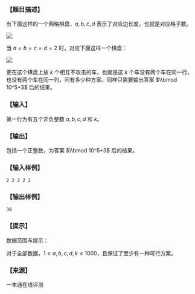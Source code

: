 ### 【题目描述】

有下面这样的一个网格棋盘，$a,b,c,d$ 表示了对应边长度，也就是对应格子数。

![](pic/1654a.png)

当 $a=b=c=d=2$ 时，对应下面这样一个棋盘：

![](pic/1654b.png)

要在这个棋盘上放 $k$ 个相互不攻击的车，也就是这 $k$ 个车没有两个车在同一行，也没有两个车在同一列，问有多少种方案。同样只需要输出答案 $\\bmod 10^5+3$ 后的结果。

### 【输入】

第一行为有五个非负整数 $a, b, c, d$ 和 $k$。

### 【输出】

包括一个正整数，为答案 $\\bmod 10^5+3$ 后的结果。

### 【输入样例】

```
2 2 2 2 2
```

### 【输出样例】

```
38
```

### 【提示】

数据范围与提示：

对于全部数据，$1≤a,b,c,d,k≤1000$，且保证了至少有一种可行方案。


 ### 【来源】

 一本通在线评测 